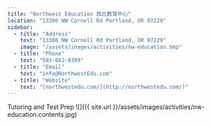 ```yaml
---
title: "Northwest Education 西北教育中心"
location: "13306 NW Cornell Rd Portland, OR 97229"
sidebar:
  - title: "Address"
    text: "13306 NW Cornell Rd Portland, OR 97229"
    image: "/assets/images/activities/nw-education.bmp"
  - title: "Phone"
    text: "503-862-8399"
  - title: "Email"
    text: "info@NorthwestEdu.com"
  - title: "Website"
    text: "[northwestedu.com/](http://northwestedu.com/)"
---
```


Tutoring and Test Prep
![]({{ site.url }}/assets/images/activities/nw-education.contents.jpg)
